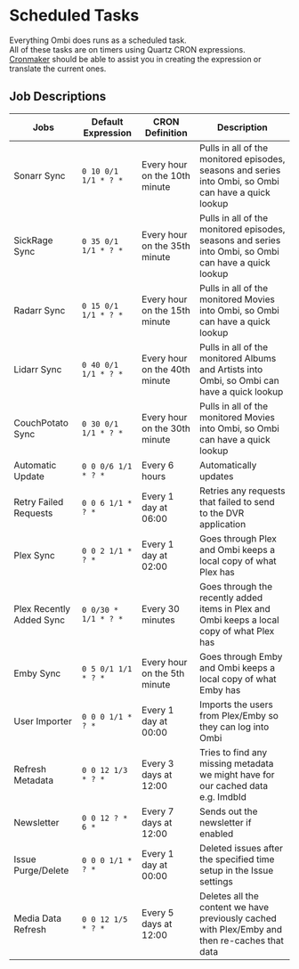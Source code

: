 # Scheduled Tasks

Everything Ombi does runs as a scheduled task.  
All of these tasks are on timers using Quartz CRON expressions.  
[Cronmaker](http://www.cronmaker.com/) should be able to assist you in creating the expression or translate the current ones.  

## Job Descriptions

|**Jobs**|**Default Expression**|**CRON Definition**|**Description**|
|--------------------------|--------------------------|-------------------------------|-------------------------------|
|Sonarr Sync              | `0 10 0/1 1/1 * ? *`     | Every hour on the 10th minute |   Pulls in all of the monitored episodes, seasons and series into Ombi, so Ombi can have a quick lookup              |Pulls in all of the monitored episodes, seasons and series into Ombi, so Ombi can have a quick lookup
| SickRage Sync            | `0 35 0/1 1/1 * ? *`     | Every hour on the 35th minute |  Pulls in all of the monitored episodes, seasons and series into Ombi, so Ombi can have a quick lookup               |
| Radarr Sync              | `0 15 0/1 1/1 * ? *`     | Every hour on the 15th minute |  Pulls in all of the monitored Movies into Ombi, so Ombi can have a quick lookup               |
| Lidarr Sync              | `0 40 0/1 1/1 * ? *`     | Every hour on the 40th minute |    Pulls in all of the monitored Albums and Artists into Ombi, so Ombi can have a quick lookup             |
| CouchPotato Sync         | `0 30 0/1 1/1 * ? *`     | Every hour on the 30th minute |     Pulls in all of the monitored Movies into Ombi, so Ombi can have a quick lookup            |
| Automatic Update         | `0 0 0/6 1/1 * ? *`      | Every 6 hours                 |    Automatically updates             |
| Retry Failed Requests    | `0 0 6 1/1 * ? *`        | Every 1 day at 06:00          |     Retries any requests that failed to send to the DVR application            |
| Plex Sync                | `0 0 2 1/1 * ? *`        | Every 1 day at 02:00          |      Goes through Plex and Ombi keeps a local copy of what Plex has           |
| Plex Recently Added Sync | `0 0/30 * 1/1 * ? *` | Every 30 minutes                              |       Goes through the recently added items in Plex and Ombi keeps a local copy of what Plex has           |
| Emby Sync                | `0 5 0/1 1/1 * ? *`      | Every hour on the 5th minute  |   Goes through Emby and Ombi keeps a local copy of what Emby has              |
| User Importer            | `0 0 0 1/1 * ? *`        | Every 1 day at 00:00          |   Imports the users from Plex/Emby so they can log into Ombi              |
| Refresh Metadata         | `0 0 12 1/3 * ? *`       | Every 3 days at 12:00         |     Tries to find any missing metadata we might have for our cached data e.g. ImdbId            |
| Newsletter               | `0 0 12 ? * 6 *`         | Every 7 days at 12:00         |     Sends out the newsletter if enabled            |
| Issue Purge/Delete       | `0 0 0 1/1 * ? *`        | Every 1 day at 00:00          |   Deleted issues after the specified time setup in the Issue settings              |
| Media Data Refresh       | `0 0 12 1/5 * ? *`       | Every 5 days at 12:00         |     Deletes all the content we have previously cached with Plex/Emby and then re-caches that data            |
